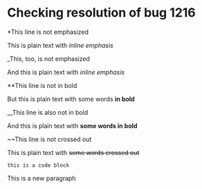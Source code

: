 # Checking resolution of bug 1216

*This line is not emphasized

This is plain text with *inline emphasis*

_This, too, is not emphasized

And this is plain text with _inline emphasis_

**This line is not in bold

But this is plain text with some words **in bold**

__This line is also not in bold

And this is plain text with __some words in bold__

~~This line is not crossed out

This is plain text with ~~some words crossed out~~

~~~
this is a code block
~~~

This is a new paragraph
